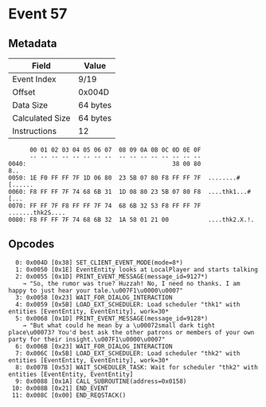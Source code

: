 # Event 57

## Metadata

| Field           | Value    |
|-----------------|----------|
| Event Index     | 9/19     |
| Offset          | 0x004D   |
| Data Size       | 64 bytes |
| Calculated Size | 64 bytes |
| Instructions    | 12       |

```
      00 01 02 03 04 05 06 07  08 09 0A 0B 0C 0D 0E 0F
      -- -- -- -- -- -- -- --  -- -- -- -- -- -- -- --
0040:                                         38 00 80               8..
0050: 1E F0 FF FF 7F 1D 06 80  23 5B 07 80 F8 FF FF 7F  ........#[......
0060: F8 FF FF 7F 74 68 6B 31  1D 08 80 23 5B 07 80 F8  ....thk1...#[...
0070: FF FF 7F F8 FF FF 7F 74  68 6B 32 53 F8 FF FF 7F  .......thk2S....
0080: F8 FF FF 7F 74 68 6B 32  1A 58 01 21 00           ....thk2.X.!.   
```

## Opcodes

```
  0: 0x004D [0x38] SET_CLIENT_EVENT_MODE(mode=8*)
  1: 0x0050 [0x1E] EventEntity looks at LocalPlayer and starts talking
  2: 0x0055 [0x1D] PRINT_EVENT_MESSAGE(message_id=9127*)
    → "So, the rumor was true? Huzzah! No, I need no thanks. I am happy to just hear your tale.\u007F1\u0000\u0007"
  3: 0x0058 [0x23] WAIT_FOR_DIALOG_INTERACTION
  4: 0x0059 [0x5B] LOAD_EXT_SCHEDULER: Load scheduler "thk1" with entities [EventEntity, EventEntity], work=30*
  5: 0x0068 [0x1D] PRINT_EVENT_MESSAGE(message_id=9128*)
    → "But what could he mean by a \u00072small dark tight place\u00073? You'd best ask the other patrons or members of your own party for their insight.\u007F1\u0000\u0007"
  6: 0x006B [0x23] WAIT_FOR_DIALOG_INTERACTION
  7: 0x006C [0x5B] LOAD_EXT_SCHEDULER: Load scheduler "thk2" with entities [EventEntity, EventEntity], work=30*
  8: 0x007B [0x53] WAIT_SCHEDULER_TASK: Wait for scheduler "thk2" with entities [EventEntity, EventEntity]
  9: 0x0088 [0x1A] CALL_SUBROUTINE(address=0x0158)
 10: 0x008B [0x21] END_EVENT
 11: 0x008C [0x00] END_REQSTACK()
```
